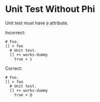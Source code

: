 # Unit Test Without Phi

Unit test must have `@` attribute.

Incorrect:

```eo
# Foo.
[] > foo
  # Unit test.
  [] +> works-dummy
    true > i
```

Correct:

```eo
# Foo.
[] > foo
  # Unit test.
  [] +> works-dummy
    true > @
```
